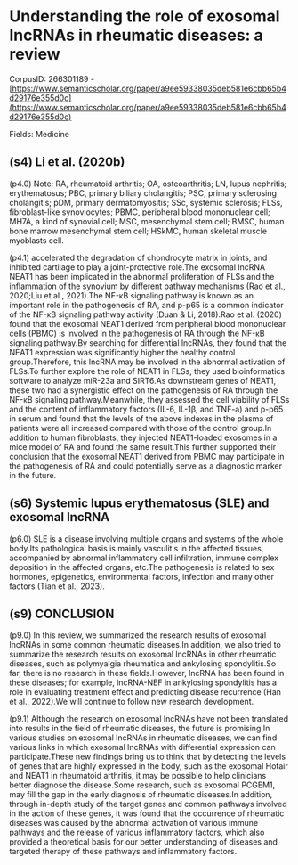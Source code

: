 # Understanding the role of exosomal lncRNAs in rheumatic diseases: a review

CorpusID: 266301189 - [https://www.semanticscholar.org/paper/a9ee59338035deb581e6cbb65b4d29176e355d0c](https://www.semanticscholar.org/paper/a9ee59338035deb581e6cbb65b4d29176e355d0c)

Fields: Medicine

## (s4) Li et al. (2020b)
(p4.0) Note: RA, rheumatoid arthritis; OA, osteoarthritis; LN, lupus nephritis; erythematosus; PBC, primary biliary cholangitis; PSC, primary sclerosing cholangitis; pDM, primary dermatomyositis; SSc, systemic sclerosis; FLSs, fibroblast-like synoviocytes; PBMC, peripheral blood mononuclear cell; MH7A, a kind of synovial cell; MSC, mesenchymal stem cell; BMSC, human bone marrow mesenchymal stem cell; HSkMC, human skeletal muscle myoblasts cell.

(p4.1) accelerated the degradation of chondrocyte matrix in joints, and inhibited cartilage to play a joint-protective role.The exosomal lncRNA NEAT1 has been implicated in the abnormal proliferation of FLSs and the inflammation of the synovium by different pathway mechanisms (Rao et al., 2020;Liu et al., 2021).The NF-κB signaling pathway is known as an important role in the pathogenesis of RA, and p-p65 is a common indicator of the NF-κB signaling pathway activity (Duan & Li, 2018).Rao et al. (2020) found that the exosomal NEAT1 derived from peripheral blood mononuclear cells (PBMC) is involved in the pathogenesis of RA through the NF-κB signaling pathway.By searching for differential lncRNAs, they found that the NEAT1 expression was significantly higher the healthy control group.Therefore, this lncRNA may be involved in the abnormal activation of FLSs.To further explore the role of NEAT1 in FLSs, they used bioinformatics software to analyze miR-23a and SIRT6.As downstream genes of NEAT1, these two had a synergistic effect on the pathogenesis of RA through the NF-κB signaling pathway.Meanwhile, they assessed the cell viability of FLSs and the content of inflammatory factors (IL-6, IL-1β, and TNF-a) and p-p65 in serum and found that the levels of the above indexes in the plasma of patients were all increased compared with those of the control group.In addition to human fibroblasts, they injected NEAT1-loaded exosomes in a mice model of RA and found the same result.This further supported their conclusion that the exosomal NEAT1 derived from PBMC may participate in the pathogenesis of RA and could potentially serve as a diagnostic marker in the future.
## (s6) Systemic lupus erythematosus (SLE) and exosomal lncRNA
(p6.0) SLE is a disease involving multiple organs and systems of the whole body.Its pathological basis is mainly vasculitis in the affected tissues, accompanied by abnormal inflammatory cell infiltration, immune complex deposition in the affected organs, etc.The pathogenesis is related to sex hormones, epigenetics, environmental factors, infection and many other factors (Tian et al., 2023).
## (s9) CONCLUSION
(p9.0) In this review, we summarized the research results of exosomal lncRNAs in some common rheumatic diseases.In addition, we also tried to summarize the research results on exosomal lncRNAs in other rheumatic diseases, such as polymyalgia rheumatica and ankylosing spondylitis.So far, there is no research in these fields.However, lncRNA has been found in these diseases; for example, lncRNA-NEF in ankylosing spondylitis has a role in evaluating treatment effect and predicting disease recurrence (Han et al., 2022).We will continue to follow new research development.

(p9.1) Although the research on exosomal lncRNAs have not been translated into results in the field of rheumatic diseases, the future is promising.In various studies on exosomal lncRNAs in rheumatic diseases, we can find various links in which exosomal lncRNAs with differential expression can participate.These new findings bring us to think that by detecting the levels of genes that are highly expressed in the body, such as the exosomal Hotair and NEAT1 in rheumatoid arthritis, it may be possible to help clinicians better diagnose the disease.Some research, such as exosomal PCGEM1, may fill the gap in the early diagnosis of rheumatic diseases.In addition, through in-depth study of the target genes and common pathways involved in the action of these genes, it was found that the occurrence of rheumatic diseases was caused by the abnormal activation of various immune pathways and the release of various inflammatory factors, which also provided a theoretical basis for our better understanding of diseases and targeted therapy of these pathways and inflammatory factors.
